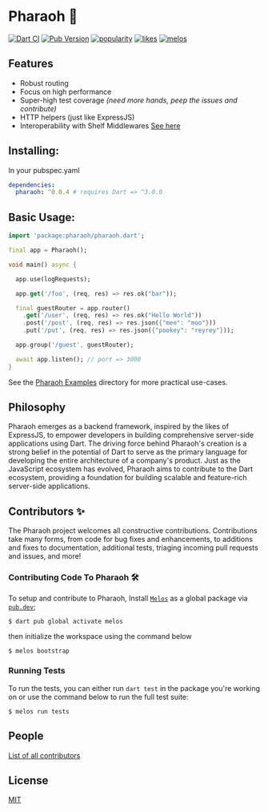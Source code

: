# Pharaoh 🏇

[![Dart CI](https://github.com/codekeyz/pharaoh/workflows/Dart/badge.svg)](https://github.com/codekeyz/pharaoh/actions/workflows/dart.yml)
[![Pub Version](https://img.shields.io/pub/v/pharaoh?color=green)](https://pub.dev/packages/pharaoh)
[![popularity](https://img.shields.io/pub/popularity/pharaoh?logo=dart)](https://pub.dev/packages/pharaoh/score)
[![likes](https://img.shields.io/pub/likes/pharaoh?logo=dart)](https://pub.dev/packages/pharaoh/score)
[![melos](https://img.shields.io/badge/maintained%20with-melos-f700ff.svg?style=flat-square)](https://github.com/invertase/melos)

## Features

- Robust routing
- Focus on high performance
- Super-high test coverage _(need more hands, peep the issues and contribute)_
- HTTP helpers (just like ExpressJS)
- Interoperability with Shelf Middlewares [See here](./packages/pharaoh/SHELF_INTEROP.md)

## Installing:

In your pubspec.yaml

```yaml
dependencies:
  pharaoh: ^0.0.4 # requires Dart => ^3.0.0
```

## Basic Usage:

```dart
import 'package:pharaoh/pharaoh.dart';

final app = Pharaoh();

void main() async {

  app.use(logRequests);

  app.get('/foo', (req, res) => res.ok("bar"));

  final guestRouter = app.router()
    .get('/user', (req, res) => res.ok("Hello World"))
    .post('/post', (req, res) => res.json({"mee": "moo"}))
    .put('/put', (req, res) => res.json({"pookey": "reyrey"}));

  app.group('/guest', guestRouter);

  await app.listen(); // port => 3000
}

```

See the [Pharaoh Examples](./pharaoh_examples/lib/) directory for more practical use-cases.

## Philosophy

Pharaoh emerges as a backend framework, inspired by the likes of ExpressJS, to empower developers in building comprehensive server-side applications using Dart. The driving force behind Pharaoh's creation is a strong belief in the potential of Dart to serve as the primary language for developing the entire architecture of a company's product. Just as the JavaScript ecosystem has evolved, Pharaoh aims to contribute to the Dart ecosystem, providing a foundation for building scalable and feature-rich server-side applications.

## Contributors ✨

The Pharaoh project welcomes all constructive contributions. Contributions take many forms,
from code for bug fixes and enhancements, to additions and fixes to documentation, additional
tests, triaging incoming pull requests and issues, and more!

### Contributing Code To Pharaoh 🛠

To setup and contribute to Pharaoh, Install [`Melos`](https://melos.invertase.dev/~melos-latest) as a global package via [`pub.dev`](https://pub.dev/packages/melos);

```console
$ dart pub global activate melos
```

then initialize the workspace using the command below

```console
$ melos bootstrap
```

### Running Tests

To run the tests, you can either run `dart test` in the package you're working on or use the command below to run the full test suite:

```console
$ melos run tests
```

## People

[List of all contributors](https://github.com/codekeyz/pharaoh/graphs/contributors)

## License

[MIT](LICENSE)
